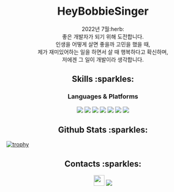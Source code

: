 <h1 align=center>HeyBobbieSinger</h1>

<p align=center>
  2022년 7월:herb:<br />
  좋은 개발자가 되기 위해 도전합니다.<br />
  인생을 어떻게 살면 좋을까 고민을 했을 때,<br />
  제가 재미있어하는 일을 하면서 살 때 행복하다고 확신하며,<br />
  저에겐 그 일이 개발이라 생각합니다.<br />
 </p>

<h2 align=center>Skills :sparkles:</h2>
<h3 align=center>Languages & Platforms</h3>

<p align=center>
  <img src="https://img.shields.io/badge/Spring Boot-6DB33F?style=for-the-badge&logo=Spring Boot&logoColor=white">
  <img src="https://img.shields.io/badge/HTML5-E34F26?style=for-the-badge&logo=HTML5&logoColor=white">
  <img src="https://img.shields.io/badge/CSS3-1572B6?style=for-the-badge&logo=CSS3&logoColor=white">
  <img src="https://img.shields.io/badge/Bootstrap-7952B3?style=for-the-badge&logo=Bootstrap&logoColor=white">
  <img src="https://img.shields.io/badge/Python-3776AB?style=for-the-badge&logo=Python&logoColor=white">
  <img src="https://img.shields.io/badge/Intellij IDEA-000000?style=for-the-badge&logo=Intellij IDEA&logoColor=white">
  <img src="https://img.shields.io/badge/PyCharm-000000?style=for-the-badge&logo=PyCharm&logoColor=white">
</p>

<h2 align=center>Github Stats :sparkles:</h2>

[![trophy](https://github-profile-trophy.vercel.app/?username=projectmiluju&margin-w=15&margin-h=15)](https://github.com/ryo-ma/github-profile-trophy)

<h2 align=center>Contacts :sparkles:</h2>
<div align=center>
  <a href="https://www.instagram.com/project.miluju/" target="_blank"><img src="https://img.shields.io/badge/project.miluju-4285F4?style=flat-square&logo=Instagram&logoColor=white" height="28px"/></a>
  <a href="mailto:project.miluju@gmail.com"><img src="https://img.shields.io/badge/project.miluju@gmail.com-4285F4?style=for-the-badge&logo=Gmail&logoColor=white"></a>
</div>
